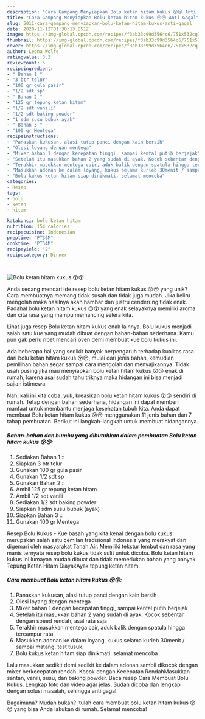 ```yaml
---
description: "Cara Gampang Menyiapkan Bolu ketan hitam kukus 😚😚 Anti Gagal"
title: "Cara Gampang Menyiapkan Bolu ketan hitam kukus 😚😚 Anti Gagal"
slug: 5011-cara-gampang-menyiapkan-bolu-ketan-hitam-kukus-anti-gagal
date: 2020-11-12T01:30:13.851Z
image: https://img-global.cpcdn.com/recipes/f3ab33c99d3564c6/751x532cq70/bolu-ketan-hitam-kukus-😚😚-foto-resep-utama.jpg
thumbnail: https://img-global.cpcdn.com/recipes/f3ab33c99d3564c6/751x532cq70/bolu-ketan-hitam-kukus-😚😚-foto-resep-utama.jpg
cover: https://img-global.cpcdn.com/recipes/f3ab33c99d3564c6/751x532cq70/bolu-ketan-hitam-kukus-😚😚-foto-resep-utama.jpg
author: Leona Wolfe
ratingvalue: 3.3
reviewcount: 5
recipeingredient:
- " Bahan 1 "
- "3 btr telur"
- "100 gr gula pasir"
- "1/2 sdt sp"
- " Bahan 2 "
- "125 gr tepung ketan hitam"
- "1/2 sdt vanili"
- "1/2 sdt baking powder"
- "1 sdm susu bubuk ayak"
- " Bahan 3 "
- "100 gr Mentega"
recipeinstructions:
- "Panaskan kukusan, alasi tutup panci dengan kain bersih"
- "Olesi loyang dengan mentega"
- "Mixer bahan 1 dengan kecepatan tinggi, sampai kental putih berjejak"
- "Setelah itu masukkan bahan 2 yang sudah di ayak. Kocok sebentar dengan speed rendah, asal rata saja"
- "Terakhir masukkan mentega cair, aduk balik dengan spatula hingga tercampur rata"
- "Masukkan adonan ke dalam loyang, kukus selama kurleb 30menit / sampai matang. test tusuk."
- "Bolu kukus ketan hitam siap dinikmati. selamat mencoba"
categories:
- Resep
tags:
- bolu
- ketan
- hitam

katakunci: bolu ketan hitam 
nutrition: 154 calories
recipecuisine: Indonesian
preptime: "PT36M"
cooktime: "PT54M"
recipeyield: "2"
recipecategory: Dinner

---
```



![Bolu ketan hitam kukus 😚😚](https://img-global.cpcdn.com/recipes/f3ab33c99d3564c6/751x532cq70/bolu-ketan-hitam-kukus-😚😚-foto-resep-utama.jpg)

Anda sedang mencari ide resep bolu ketan hitam kukus 😚😚 yang unik? Cara membuatnya memang tidak susah dan tidak juga mudah. Jika keliru mengolah maka hasilnya akan hambar dan justru cenderung tidak enak. Padahal bolu ketan hitam kukus 😚😚 yang enak selayaknya memiliki aroma dan cita rasa yang mampu memancing selera kita.

Lihat juga resep Bolu ketan hitam kukus enak lainnya. Bolu kukus menjadi salah satu kue yang mudah dibuat dengan bahan-bahan sederhana. Kamu pun gak perlu ribet mencari oven demi membuat kue bolu kukus ini.

Ada beberapa hal yang sedikit banyak berpengaruh terhadap kualitas rasa dari bolu ketan hitam kukus 😚😚, mulai dari jenis bahan, kemudian pemilihan bahan segar sampai cara mengolah dan menyajikannya. Tidak usah pusing jika mau menyiapkan bolu ketan hitam kukus 😚😚 enak di rumah, karena asal sudah tahu triknya maka hidangan ini bisa menjadi sajian istimewa.


Nah, kali ini kita coba, yuk, kreasikan bolu ketan hitam kukus 😚😚 sendiri di rumah. Tetap dengan bahan sederhana, hidangan ini dapat memberi manfaat untuk membantu menjaga kesehatan tubuh kita. Anda dapat membuat Bolu ketan hitam kukus 😚😚 menggunakan 11 jenis bahan dan 7 tahap pembuatan. Berikut ini langkah-langkah untuk membuat hidangannya.

<!--inarticleads1-->

##### Bahan-bahan dan bumbu yang dibutuhkan dalam pembuatan Bolu ketan hitam kukus 😚😚:

1. Sediakan  Bahan 1 ::
1. Siapkan 3 btr telur
1. Gunakan 100 gr gula pasir
1. Gunakan 1/2 sdt sp
1. Gunakan  Bahan 2 ::
1. Ambil 125 gr tepung ketan hitam
1. Ambil 1/2 sdt vanili
1. Sediakan 1/2 sdt baking powder
1. Siapkan 1 sdm susu bubuk (ayak)
1. Siapkan  Bahan 3 ::
1. Gunakan 100 gr Mentega


Resep Bolu Kukus - Kue basah yang kita kenal dengan bolu kukus merupakan salah satu cemilan tradisional Indonesia yang merakyat dan digemari oleh masyarakat Tanah Air. Memiliki tekstur lembut dan rasa yang manis ternyata resep bolu kukus tidak sulit untuk dicoba. Bolu ketan hitam kukus ini lumayan mudah dibuat dan tidak memerlukan bahan yang banyak. Tepung Ketan Hitam DiayakAyak tepung ketan hitam. 

<!--inarticleads2-->

##### Cara membuat Bolu ketan hitam kukus 😚😚:

1. Panaskan kukusan, alasi tutup panci dengan kain bersih
1. Olesi loyang dengan mentega
1. Mixer bahan 1 dengan kecepatan tinggi, sampai kental putih berjejak
1. Setelah itu masukkan bahan 2 yang sudah di ayak. Kocok sebentar dengan speed rendah, asal rata saja
1. Terakhir masukkan mentega cair, aduk balik dengan spatula hingga tercampur rata
1. Masukkan adonan ke dalam loyang, kukus selama kurleb 30menit / sampai matang. test tusuk.
1. Bolu kukus ketan hitam siap dinikmati. selamat mencoba


Lalu masukkan sedikit demi sedikit ke dalam adonan sambil dikocok dengan mixer berkecepatan rendah. Kocok dengan Kecepatan RendahMasukkan santan, vanili, susu, dan baking powder. Baca resep Cara Membuat Bolu Kukus. Lengkap foto dan video agar jelas. Sudah dicoba dan lengkap dengan solusi masalah, sehingga anti gagal. 

Bagaimana? Mudah bukan? Itulah cara membuat bolu ketan hitam kukus 😚😚 yang bisa Anda lakukan di rumah. Selamat mencoba!
